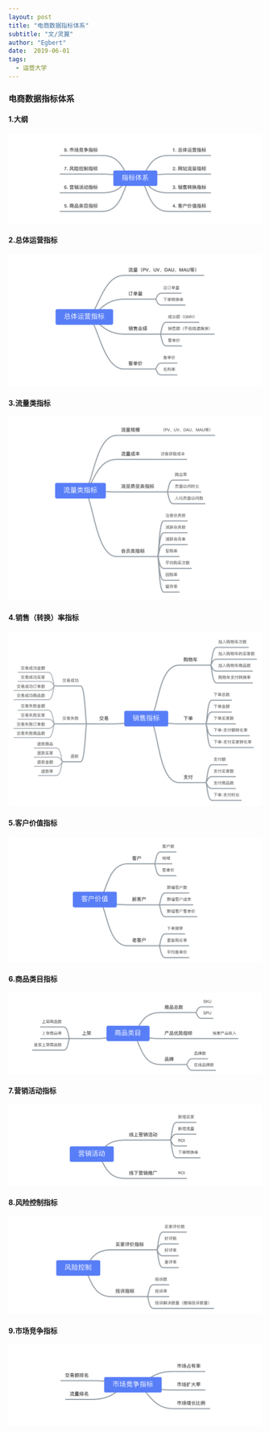 ```yaml
---
layout: post
title: "电商数据指标体系"
subtitle: "文/灵翼"
author: "Egbert"
date:  2019-06-01
tags:
  - 运营大学
---
```


### 电商数据指标体系

#### 1.大纲
![](/img/in-post/post-operation/e-commerceflag1.png)
#### 2.总体运营指标
![](/img/in-post/post-operation/e-commerceflag2.png)
#### 3.流量类指标
![](/img/in-post/post-operation/e-commerceflag3.png)
#### 4.销售（转换）率指标
![](/img/in-post/post-operation/e-commerceflag4.png)
#### 5.客户价值指标
![](/img/in-post/post-operation/e-commerceflag5.png)
#### 6.商品类目指标
![](/img/in-post/post-operation/e-commerceflag6.png)
#### 7.营销活动指标
![](/img/in-post/post-operation/e-commerceflag7.png)
#### 8.风险控制指标
![](/img/in-post/post-operation/e-commerceflag8.png)
#### 9.市场竞争指标
![](/img/in-post/post-operation/e-commerceflag9.png)